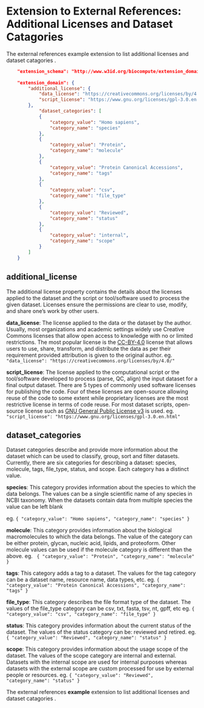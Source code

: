 # Extension to External References: Additional Licenses and Dataset Catagories

The external references example extension to list additional licenses and dataset catagories .
```json
    "extension_schema": "http://www.w3id.org/biocompute/extension_domain/1.0.0/dataset/dataset_extension.json",
    
    "extension_domain": {
        "additional_license": {
            "data_license": "https://creativecommons.org/licenses/by/4.0/",
            "script_license": "https://www.gnu.org/licenses/gpl-3.0.en.html"
        },
            "dataset_categories": [
            {
                "category_value": "Homo sapiens",
                "category_name": "species"
            },
            {
                "category_value": "Protein",
                "category_name": "molecule"
            },
            {
                "category_value": "Protein Canonical Accessions",
                "category_name": "tags"
            },
            {
                "category_value": "csv",
                "category_name": "file_type"
            },
            {
                "category_value": "Reviewed",
                "category_name": "status"
            },
            {
                "category_value": "internal",
                "category_name": "scope"
            }
        ]
    }
```

## **additional_license**
The additional license property contains the details about the licenses applied to the dataset and the script or tool/software used to process the given dataset. Licenses ensure the permissions are clear to use, modify, and share one’s work by other users.

  **data_license**:  The license applied to the data or the dataset by the author. Usually, most organizations and academic settings widely use Creative Commons licenses that allow open access to knowledge with no or limited restrictions. The most popular license is the [CC-BY-4.0](https://creativecommons.org/licenses/by/4.0/) license that allows users to use, share, transform, and distribute the data as per their requirement provided attribution is given to the original author.
 eg. ```
 "data_license": "https://creativecommons.org/licenses/by/4.0/" ```
 
 **script_license**: The license applied to the computational script or the tool/software developed to process (parse, QC, align) the input dataset for a final output dataset. There are 5 types of commonly used software licenses for publishing the code. Four of these licenses are open-source allowing reuse of the code to some extent while proprietary licenses are the most restrictive license in terms of code reuse. For most dataset scripts, open-source license such as [GNU General Public License v3](http://www.gnu.org/licenses/gpl-3.0.html) is used.
eg. ``` "script_license": "https://www.gnu.org/licenses/gpl-3.0.en.html"```

## dataset_categories
Dataset categories describe and provide more information about the dataset which can be used to classify, group, sort and filter datasets. Currently, there are six categories for describing a dataset: species, molecule, tags, file_type, status, and scope. Each category has a distinct value.

**species**: This category provides information about the species to which the data belongs. The values can be a single scientific name of any species in NCBI taxonomy. When the datasets contain data from multiple species the value can be left blank

eg.  ```{
                "category_value": "Homo sapiens",
                "category_name": "species"
            } ```
  

**molecule**: This category provides information about the biological macromolecules to which the data belongs. The value of the category can be either protein, glycan, nucleic acid, lipids, and proteoform. Other molecule values can be used if the molecule category is different than the above.
eg.  ``` {
                "category_value": "Protein",
                "category_name": "molecule"
            }```

**tags**:  This category adds a tag to a dataset. The values for the tag category can be a dataset name, resource name, data types, etc.
eg.  ```{
                "category_value": "Protein Canonical Accessions",
                "category_name": "tags"
            } ```

**file_type**: This category describes the file format type of the dataset. The values of the file_type category can be csv, txt, fasta, tsv, nt, gpff, etc
eg.  ```{
                "category_value": "csv",
                "category_name": "file_type"
            } ```

**status**: This category provides information about the current status of the dataset. The values of the status category can be: reviewed and retired.
eg.  ``` {
                "category_value": "Reviewed",
                "category_name": "status"
            }```

**scope**: This category provides information about the usage scope of the dataset. The values of the scope category are internal and external. Datasets with the internal scope are used for internal purposes whereas datasets with the external scope are custom processed for use by external people or resources.
eg.  ```{
                "category_value": "Reviewed",
                "category_name": "status"
            } ```

The external references **example** extension to list additional licenses and dataset catagories .



